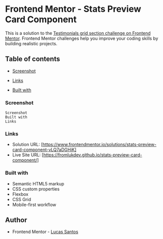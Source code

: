 # Frontend Mentor - Stats Preview Card Component

This is a solution to the [Testimonials grid section challenge on Frontend Mentor](https://www.frontendmentor.io/challenges/stats-preview-card-component-8JqbgoU62/hub). Frontend Mentor challenges help you improve your coding skills by building realistic projects. 


## Table of contents

  - [Screenshot](#screenshot)

  - [Links](#links)

  - [Built with](#built-with)

### Screenshot

    Screenshot
    Built with
    Links

### Links

- Solution URL: [https://www.frontendmentor.io/solutions/stats-preview-card-component-vLQ7aDGHiK]
- Live Site URL: [https://fromlukdev.github.io/stats-preview-card-component/]

### Built with
- Semantic HTML5 markup
- CSS custom properties
- Flexbox
- CSS Grid
- Mobile-first workflow

## Author

- Frontend Mentor - [Lucas Santos](https://www.frontendmentor.io/profile/FromlukDev)

